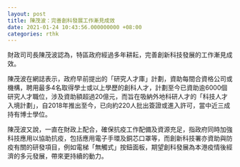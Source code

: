```yaml
---
layout: post
title: 陳茂波：完善創科發展工作漸見成效
date: 2021-01-24 10:43:56.000000000 +08:00
categories: rthk
---
```


財政司司長陳茂波認為，特區政府經過多年耕耘，完善創新科技發展的工作漸見成效。

陳茂波在網誌表示，政府早前提出的「研究人才庫」計劃，資助每間合資格公司或機構，聘用最多4名取得學士或以上學歷的創科人才，計劃至今已資助逾6000個研究人才職位，涉及資助額超過20億元，而旨在吸納外地科研人才的「科技人才入境計劃」，自2018年推出至今，已向約220人批出簽證或進入許可，當中近三成持有博士學位。

陳茂波又說，一直在財政上配合，確保抗疫工作配備及資源充足，指政府同時加強科技應用以協助抗疫，包括應用電子手環及銅芯口罩等，而創新科技署亦資助與防疫有關的研發項目，例如電梯「無觸式」按鈕面板，期望創科發展為本港疫情後經濟的多元發展，帶來更持續的動力。
